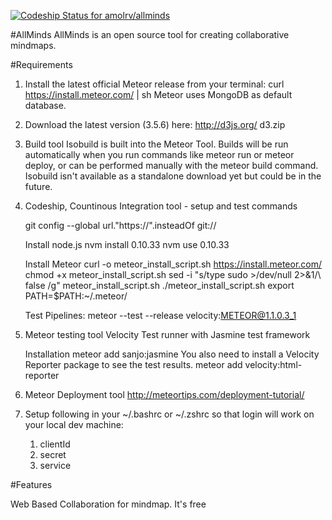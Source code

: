 [ ![Codeship Status for amolrv/allminds](https://app.codeship.com/projects/a8eedf80-4316-0133-5a3b-1e208d677ac2/status?branch=master)](https://app.codeship.com/projects/103945)

#AllMinds
AllMinds is an open source tool for creating collaborative mindmaps.


#Requirements

1) Install the latest official Meteor release from your terminal:
	curl https://install.meteor.com/ | sh
	Meteor uses MongoDB as default database.

2) Download the latest version (3.5.6) here:
	http://d3js.org/
	d3.zip

3) Build tool
   Isobuild is built into the Meteor Tool. Builds will be run automatically when you run commands like meteor run or meteor deploy, or can be performed manually with the meteor build command. Isobuild isn't available as a standalone download yet but could be in the future.

 4) Codeship, Countinous Integration tool - setup and test commands
	
	git config --global url."https://".insteadOf git://
	
	Install node.js
	nvm install 0.10.33
	nvm use 0.10.33

	Install Meteor
	curl -o meteor_install_script.sh https://install.meteor.com/
	chmod +x meteor_install_script.sh
	sed -i "s/type sudo >\/dev\/null 2>&1/\ false /g" meteor_install_script.sh
	./meteor_install_script.sh
	export PATH=$PATH:~/.meteor/

	Test Pipelines:
	meteor --test --release velocity:METEOR@1.1.0.3_1

5) Meteor testing tool 
	Velocity Test runner with Jasmine test framework

	Installation
	meteor add sanjo:jasmine
	You also need to install a Velocity Reporter package to see the test results.
	meteor add velocity:html-reporter 

6) Meteor Deployment tool
   http://meteortips.com/deployment-tutorial/

7) Setup following in your ~/.bashrc or ~/.zshrc so that login will work on your local dev machine: 
	1. clientId
	2. secret 
	3. service
	
#Features

Web Based Collaboration for mindmap.
It's free



